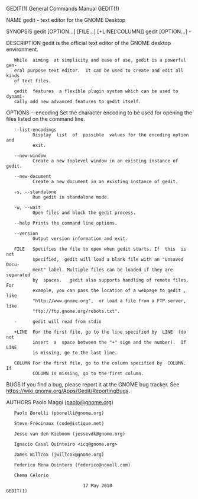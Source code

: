 GEDIT(1)                   General Commands Manual                   GEDIT(1)

NAME
       gedit - text editor for the GNOME Desktop

SYNOPSIS
       gedit [OPTION...] [FILE...] [+LINE[:COLUMN]]
       gedit [OPTION...] -

DESCRIPTION
       gedit is the official text editor of the GNOME desktop environment.

       While  aiming  at simplicity and ease of use, gedit is a powerful gen‐
       eral purpose text editor.  It can be used to create and edit all kinds
       of text files.

       gedit  features  a flexible plugin system which can be used to dynami‐
       cally add new advanced features to gedit itself.

OPTIONS
       --encoding
              Set the character encoding to be used  for  opening  the  files
              listed on the command line.

       --list-encodings
              Display  list  of  possible  values for the encoding option and
              exit.

       --new-window
              Create a new toplevel window in an existing instance of gedit.

       --new-document
              Create a new document in an existing instance of gedit.

       -s, --standalone
              Run gedit in standalone mode.

       -w, --wait
              Open files and block the gedit process.

       --help Prints the command line options.

       --version
              Output version information and exit.

       FILE   Specifies the file to open when gedit starts. If  this  is  not
              specified,  gedit will load a blank file with an "Unsaved Docu‐
              ment" label. Multiple files can be loaded if they are separated
              by  spaces.   gedit also supports handling of remote files. For
              example, you can pass the location of a webpage to gedit , like
              "http://www.gnome.org",  or load a file from a FTP server, like
              "ftp://ftp.gnome.org/robots.txt".

       -      gedit will read from stdin

       +LINE  For the first file, go to the line specified by  LINE  (do  not
              insert  a  space between the "+" sign and the number).  If LINE
              is missing, go to the last line.

       COLUMN For the first file, go to the column specified by  COLUMN.   If
              COLUMN is missing, go to the first column.

BUGS
       If  you  find  a  bug,  please report it at the GNOME bug tracker. See
       https://wiki.gnome.org/Apps/Gedit/ReportingBugs.

AUTHORS
       Paolo Maggi (paolo@gnome.org)

       Paolo Borelli (pborelli@gnome.org)

       Steve Frécinaux (code@istique.net)

       Jesse van den Kieboom (jessevdk@gnome.org)

       Ignacio Casal Quinteiro <icq@gnome.org>

       James Willcox (jwillcox@gnome.org)

       Federico Mena Quintero (federico@novell.com)

       Chema Celorio

                                 17 May 2010                         GEDIT(1)
